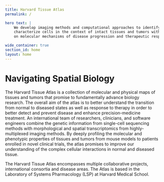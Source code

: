 ```yaml
---
title: Harvard Tissue Atlas 
permalink: /

hero text: |
    We develop imaging methods and computational approaches to identify and
    characterize cells in the context of intact tissues and tumors with a focus
    on molecular mechanisms of disease progression and therapeutic response. 

wide_container: true
section_id: home
layout: home
---
```


# Navigating Spatial Biology 

The Harvard Tissue Atlas is a collection of molecular and physical maps of
tissues and tumors that promise to fundamentally advance biology research. The
overall aim of the atlas is to better understand the transition from normal to
diseased states as well as response to therapy in order to better detect and
prevent disease and enhance precision-medicine treatment. An international team
of researchers, clinicians, and software engineers combine the genetic
information from single-cell sequencing methods with morphological and spatial
transcriptomics from highly-multiplexed imaging methods. By deeply profiling the
molecular and phenotypic properties of tissues and tumors from mouse models to
patients enrolled in novel clinical trials, the atlas promises to improve our
understanding of the complex cellular interactions in normal and diseased
tissue.

The Harvard Tissue Atlas encompasses multiple collaborative projects,
international consortia and disease areas. The Atlas is based in the Laboratory
of Systems Pharmacology (LSP) at Harvard Medical School.
